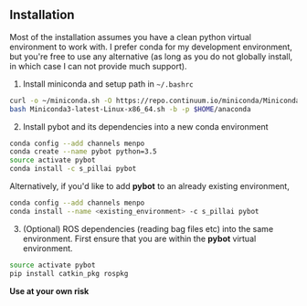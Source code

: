 Installation
---
Most of the installation assumes you have a clean python virtual
environment to work with. I prefer conda for my development
environment, but you're free to use any alternative (as long as you do
not globally install, in which case I can not provide much support).

1) Install miniconda and setup path in `~/.bashrc`
```sh
curl -o ~/miniconda.sh -O https://repo.continuum.io/miniconda/Miniconda3-latest-Linux-x86_64.sh
bash Miniconda3-latest-Linux-x86_64.sh -b -p $HOME/anaconda
```

2) Install pybot and its dependencies into a new conda environment
```sh
conda config --add channels menpo
conda create --name pybot python=3.5
source activate pybot
conda install -c s_pillai pybot
```
Alternatively, if you'd like to add **pybot** to an already existing
environment,
```sh
conda config --add channels menpo
conda install --name <existing_environment> -c s_pillai pybot
```

3) (Optional) ROS dependencies (reading bag files etc) into the same
environment. First ensure that you are within the **pybot** virtual
environment.
```sh
source activate pybot
pip install catkin_pkg rospkg
```
 
 **Use at your own risk**
